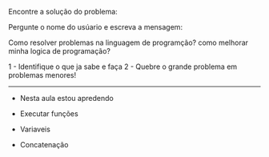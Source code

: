 
Encontre a solução do problema:

Pergunte o nome do usúario e escreva a mensagem: 

Como resolver problemas na linguagem de programção? 
como melhorar minha logica de programação?

1 - Identifique o que ja sabe e faça 
2 - Quebre o grande problema em problemas menores!

---------------------------

- Nesta aula estou apredendo 

- Executar funções 
- Variaveis 
- Concatenação 
